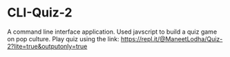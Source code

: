 # CLI-Quiz-2

A command line interface application.
Used javscript to build a quiz game on pop culture.
Play quiz using the link: https://repl.it/@ManeetLodha/Quiz-2?lite=true&outputonly=true
